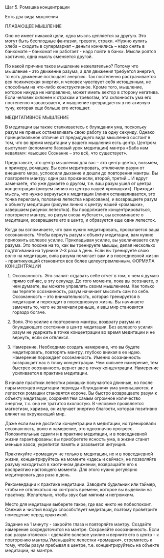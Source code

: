 Шаг 5.
Ромашка концентрации

Есть два вида мышления

ПЛАВАЮЩЕЕ МЫШЛЕНИЕ

Оно не имеет никакой цели, одна мысль цепляется за другую. Это могут быть бесплодные фантазии, тревоги, страхи. «Нужно купить хлеба – сходить в супермаркет – деньги кончились – надо снять в банкомате – банкомат не работает - надо пойти в банк». Мысли роятся хаотично, одна мысль сменяется другой.

По какой причине такое мышление нежелательно? Потому что мышление - это движение разума, а для движения требуется энергия, то есть движение поглощает энергию. Так постепенно растрачивается вся психическая энергия, и человек чувствует себя истощенным, не способным на что-либо конструктивное. 
Кроме того, мышление, которое никуда не направлено, может иметь вектор в сторону негатива. Если человек склонен к страхам и тревогам, эта склонность ума его постепенно «засасывает», и мышление превращается в негативную тучу, которая еще больше его истощает. 

МЕДИТАТИВНОЕ МЫШЛЕНИЕ

В медитации вы также сталкиваетесь с блуждания ума, поскольку разум не привык останавливать свою работу за одну секунду. Однако принципиальное отличие от предыдущего вида мышления состоит в том, что во время медитации у вашего мышления есть центр. Центром выступает (вспомните базовый урок медитации) мантра «Баба нам кевалам»: «высшее Сознание – это всё, что существует».

Представьте, что центр мышления для вас – это центр цветка, возьмем, к примеру, ромашку. Вы сели медитировать, отключили разум от внешнего мира, успокоили дыхание и дошли до повторения мантры. Вы повторяете мантру: один раз произнесли, второй, третий… И вдруг замечаете, что уже думаете о другом, т.е. ваш разум ушел от центра концентрации (рисуем линию из центра нашей «ромашки»). Приходит мысль, что нужно вернуться к медитации (линия останавливается, это точка перелома, половина лепестка нарисована), и возвращаете разум к объекту медитации (рисуем линию к центру нашей «ромашки», завершаем рисунок лепестка). Вы продолжаете концентрироваться, повторяете мантру, но разум снова «убегает», вы вспоминаете о медитации, возвращаете его в центр, и образуется еще один лепесток.

Когда вы вспоминаете, что вам нужно медитировать, просыпается ваша осознанность. Чтобы вернуть разум к объекту медитации, вам нужно приложить волевое усилие. Прикладывая усилие, вы увеличиваете силу разума. Это похоже на то, как вы тренируете мышцы, делая несколько подтягиваний на турнике 2-3 раза в день. Если вы тренируете свою волю на медитации, сила разума помогает вам и в повседневной жизни - практикующий становится все более целеустремленным.
ФОРМУЛА КОНЦЕНТРАЦИИ

1. Осознанность. Это значит: отдавать себе отчет в том, о чем я думаю прямо сейчас, в эту секунду. До того момента, пока вы осознаете, о чем думаете, вы можете управлять своим мышлением. Как только вы теряете осознанность, разум начинает мыслить сам по себе. Осознанность – это внимательность, которая тренируется в медитации и переходит в повседневную жизнь. Вы начинаете замечать то, чего не замечали раньше, и ваш мир становится гораздо богаче.

2. Воля. Это усилие к повторению мантры, возврату разума из блуждающего состояния в центр медитации. Без волевого усилия разум не удержать в точке концентрации во время медитации и не вернуть, если он отвлекся.

3. Намерение. Необходимо создать намерение, что вы будете медитировать, повторять мантру, глубоко вникая в ее идею. Намерение порождает осознанность. Именно осознанность возвращает нас в точку концентрации. Чем сильнее намерение, тем быстрее осознанность вернет вас в точку концентрации. Намерение усиливается в практике медитации.


В начале практики лепестки ромашки получаются длинные, но после пары месяцев медитации периоды «блуждания» ума уменьшаются, и лепестки ромашки становятся короче. Вы быстро возвращаете разум к объекту медитации, сохраняя тем самым огромное количество энергии, т.к. она не тратится вхолостую. В человеке проявляется магнетизм, харизма, он излучает энергию благости, которая позитивно влияет на окружающий мир.

Даже если вы не достигли концентрации в медитации, но тренировали осознанность, волю и намерение, это однозначно прогресс. Положительные сдвиги и в практике медитации, и в повседневной жизни гарантированы: вы приобретете ясность ума, в жизни станет меньше хаоса, укрепится память и разовьется интуиция.

Практикуйте «ромашку» не только в медитации, но и в повседневной жизни, концентрируйтесь на моменте «здесь и сейчас», не позволяйте разуму находиться в хаотичном движении, возвращайте его к восприятию настоящего момента. 
Для этого нужно регулярно медитировать два раза в день.

Рекомендации к практике медитации.
Заводите будильник или таймер, чтобы не отвлекаться на контроль времени, которое вы выделили на практику. Желательно, чтобы звук был мягким и негромким.

Место для медитации выберете такое, где вас никто не побеспокоит. Свежий и чистый воздух способствует медитации, поэтому проветрите помещение перед практикой.

Задание на 1 минуту - закройте глаза и повторяйте мантру. Создайте намерение сосредоточится на мантре. Сохраняйте оосознанность. Если вас разум отвлекся - сделайте волевое усилие и верните его в центр - к повторению мантры.Уменьшайте лепестки «ромашки», стремитесь к тому, чтобы разум пребывал в центре, т.е. концентрируйтесь на объекте медитации, на мантре.
 

